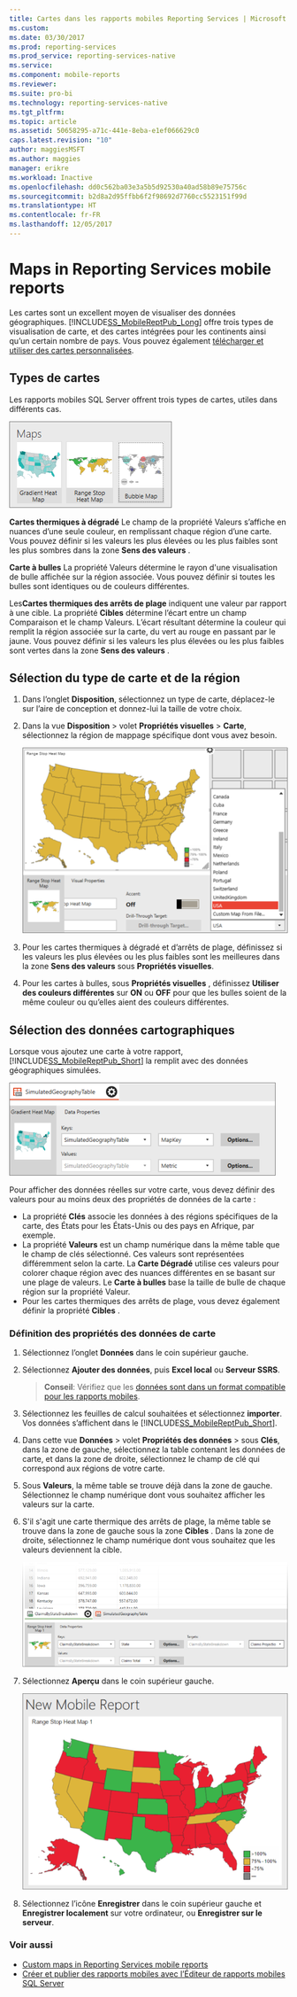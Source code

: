 ```yaml
---
title: Cartes dans les rapports mobiles Reporting Services | Microsoft Docs
ms.custom: 
ms.date: 03/30/2017
ms.prod: reporting-services
ms.prod_service: reporting-services-native
ms.service: 
ms.component: mobile-reports
ms.reviewer: 
ms.suite: pro-bi
ms.technology: reporting-services-native
ms.tgt_pltfrm: 
ms.topic: article
ms.assetid: 50658295-a71c-441e-8eba-e1ef066629c0
caps.latest.revision: "10"
author: maggiesMSFT
ms.author: maggies
manager: erikre
ms.workload: Inactive
ms.openlocfilehash: dd0c562ba03e3a5b5d92530a40ad58b89e75756c
ms.sourcegitcommit: b2d8a2d95ffbb6f2f98692d7760cc5523151f99d
ms.translationtype: HT
ms.contentlocale: fr-FR
ms.lasthandoff: 12/05/2017
---
```

# <a name="maps-in-reporting-services-mobile-reports"></a>Maps in Reporting Services mobile reports
Les cartes sont un excellent moyen de visualiser des données géographiques. [!INCLUDE[SS_MobileReptPub_Long](../../includes/ss-mobilereptpub-long.md)] offre trois types de visualisation de carte, et des cartes intégrées pour les continents ainsi qu’un certain nombre de pays. Vous pouvez également [télécharger et utiliser des cartes personnalisées](../../reporting-services/mobile-reports/custom-maps-in-reporting-services-mobile-reports.md).   
  
## <a name="types-of-maps"></a>Types de cartes  
  
Les rapports mobiles SQL Server offrent trois types de cartes, utiles dans différents cas.  
  
![SSMRP_MapsGallery](../../reporting-services/mobile-reports/media/ssmrp-mapsgallery.png)  
  
**Cartes thermiques à dégradé** Le champ de la propriété Valeurs s’affiche en nuances d’une seule couleur, en remplissant chaque région d’une carte. Vous pouvez définir si les valeurs les plus élevées ou les plus faibles sont les plus sombres dans la zone **Sens des valeurs** .  
  
**Carte à bulles** La propriété Valeurs détermine le rayon d'une visualisation de bulle affichée sur la région associée. Vous pouvez définir si toutes les bulles sont identiques ou de couleurs différentes.   
  
Les**Cartes thermiques des arrêts de plage** indiquent une valeur par rapport à une cible. La propriété **Cibles** détermine l’écart entre un champ Comparaison et le champ Valeurs. L’écart résultant détermine la couleur qui remplit la région associée sur la carte, du vert au rouge en passant par le jaune. Vous pouvez définir si les valeurs les plus élevées ou les plus faibles sont vertes dans la zone **Sens des valeurs** .  
  
## <a name="select-the-map-type-and-region"></a>Sélection du type de carte et de la région  
  
1. Dans l’onglet **Disposition**, sélectionnez un type de carte, déplacez-le sur l’aire de conception et donnez-lui la taille de votre choix.  
  
2. Dans la vue **Disposition** > volet **Propriétés visuelles** > **Carte**, sélectionnez la région de mappage spécifique dont vous avez besoin.  
  
   ![SSMRP_SelectMap](../../reporting-services/mobile-reports/media/ssmrp-selectmaps.png)  
  
3. Pour les cartes thermiques à dégradé et d’arrêts de plage, définissez si les valeurs les plus élevées ou les plus faibles sont les meilleures dans la zone **Sens des valeurs** sous **Propriétés visuelles**.  
  
7. Pour les cartes à bulles, sous **Propriétés visuelles** , définissez **Utiliser des couleurs différentes** sur **ON** ou **OFF** pour que les bulles soient de la même couleur ou qu’elles aient des couleurs différentes.  
  
## <a name="select-the-map-data"></a>Sélection des données cartographiques  
Lorsque vous ajoutez une carte à votre rapport, [!INCLUDE[SS_MobileReptPub_Short](../../includes/ss-mobilereptpub-short.md)] la remplit avec des données géographiques simulées.  
  
![SSMRP_MapsData](../../reporting-services/mobile-reports/media/ssmrp-mapsdata.png)  
  
Pour afficher des données réelles sur votre carte, vous devez définir des valeurs pour au moins deux des propriétés de données de la carte :   
* La propriété **Clés** associe les données à des régions spécifiques de la carte, des États pour les États-Unis ou des pays en Afrique, par exemple.  
* La propriété **Valeurs** est un champ numérique dans la même table que le champ de clés sélectionné. Ces valeurs sont représentées différemment selon la carte. La **Carte Dégradé** utilise ces valeurs pour colorer chaque région avec des nuances différentes en se basant sur une plage de valeurs. Le **Carte à bulles** base la taille de bulle de chaque région sur la propriété Valeur.   
* Pour les cartes thermiques des arrêts de plage, vous devez également définir la propriété **Cibles** .  
  
### <a name="set-map-data-properties"></a>Définition des propriétés des données de carte  
  
1. Sélectionnez l’onglet **Données** dans le coin supérieur gauche.  
  
2. Sélectionnez **Ajouter des données**, puis **Excel local** ou **Serveur SSRS**.  
  
   > **Conseil**: Vérifiez que les [données sont dans un format compatible pour les rapports mobiles](../../reporting-services/mobile-reports/prepare-data-for-reporting-services-mobile-reports.md).  
  
3. Sélectionnez les feuilles de calcul souhaitées et sélectionnez **importer**.  
   Vos données s’affichent dans le [!INCLUDE[SS_MobileReptPub_Short](../../includes/ss-mobilereptpub-short.md)].  
  
4. Dans cette vue **Données** > volet **Propriétés des données** > sous **Clés**, dans la zone de gauche, sélectionnez la table contenant les données de carte, et dans la zone de droite, sélectionnez le champ de clé qui correspond aux régions de votre carte.  
  
5. Sous **Valeurs**, la même table se trouve déjà dans la zone de gauche. Sélectionnez le champ numérique dont vous souhaitez afficher les valeurs sur la carte.   
  
6. S'il s'agit une carte thermique des arrêts de plage, la même table se trouve dans la zone de gauche sous la zone **Cibles** . Dans la zone de droite, sélectionnez le champ numérique dont vous souhaitez que les valeurs deviennent la cible.   
  
   ![SSMRP_MapRangeHeatData](../../reporting-services/mobile-reports/media/ssmrp-maprangeheatdata.png)  
  
7. Sélectionnez **Aperçu** dans le coin supérieur gauche.  
  
   ![SSMRP_MapRangeHeatPreview](../../reporting-services/mobile-reports/media/ssmrp-maprangeheatpreview.png)  
     
8. Sélectionnez l’icône **Enregistrer** dans le coin supérieur gauche et **Enregistrer localement** sur votre ordinateur, ou **Enregistrer sur le serveur**.  
  
### <a name="see-also"></a>Voir aussi  
-  [Custom maps in Reporting Services mobile reports](../../reporting-services/mobile-reports/custom-maps-in-reporting-services-mobile-reports.md)  
- [Créer et publier des rapports mobiles avec l’Éditeur de rapports mobiles SQL Server](../../reporting-services/mobile-reports/create-mobile-reports-with-sql-server-mobile-report-publisher.md)  
  
  
